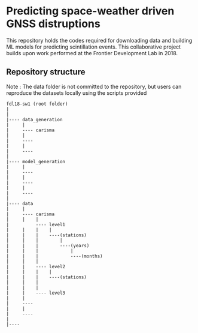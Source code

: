 # Predicting space-weather driven GNSS distruptions 

This repository holds the codes required for downloading data and building ML models for predicting scintillation events. This collaborative project builds upon work performed at the Frontier Development Lab in 2018.

## Repository structure
Note : The data folder is not committed to the repository, but users can reproduce the datasets locally using the scripts provided

```
fdl18-sw1 (root folder)
| 
| 
|---- data_generation
|     | 
|     ---- carisma
|     | 
|     ----
|     | 
|     ----
| 
|---- model_generation
|     | 
|     ----
|     | 
|     ----
|     | 
|     ----
| 
|---- data
|     | 
|     ---- carisma
|     |    | 
|          ---- level1
|     |    |    |
|     |    |    ----(stations)
|     |    |        |
|     |    |        ----(years)
|     |    |            | 
|     |    |            ----(months)
|     |    | 
|     |    ---- level2
|     |    |    |
|     |    |    ----(stations)
|     |    |        
|     |    | 
|     |    ---- level3
|     | 
|     ----
|     | 
|     ----
| 
|----
```

